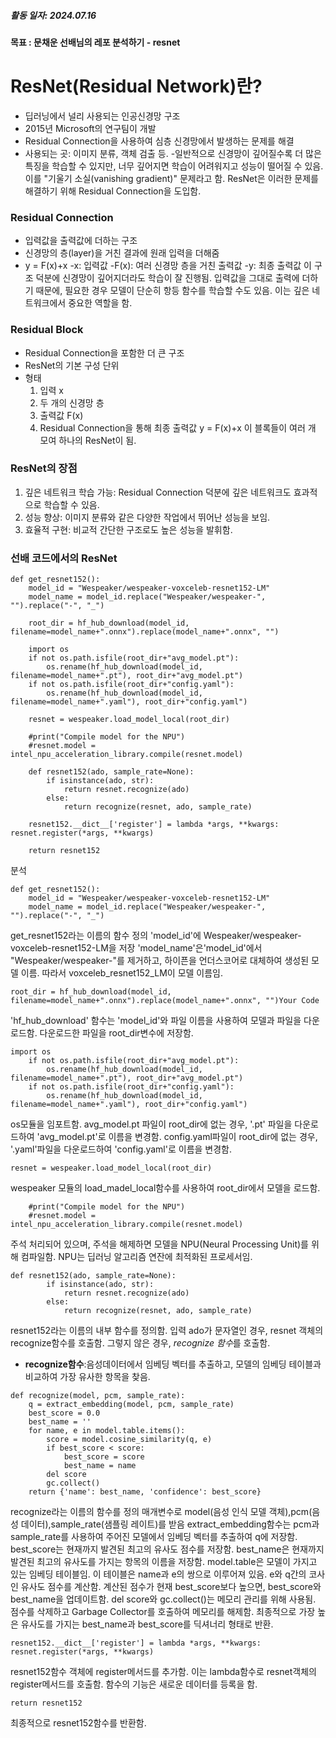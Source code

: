 ##### 활동 일자: 2024.07.16
#### 목표 : 문채운 선배님의 레포 분석하기 - resnet

# ResNet(Residual Network)란?
- 딥러닝에서 널리 사용되는 인공신경망 구조
- 2015년 Microsoft의 연구팀이 개발
- Residual Connection을 사용하여 심층 신경망에서 발생하는 문제를 해결
- 사용되는 곳: 이미지 분류, 객체 검출 등.
-일반적으로 신경망이 깊어질수록 더 많은 특징을 학습할 수 있지만, 너무 깊어지면 학습이 어려워지고 성능이 떨어질 수 있음. 이를 "기울기 소실(vanishing gradient)" 문제라고 함. ResNet은 이러한 문제를 해결하기 위해 Residual Connection을 도입함.

### Residual Connection
- 입력값을 출력값에 더하는 구조
- 신경망의 층(layer)을 거친 결과에 원래 입력을 더해줌
- y = F(x)+x
	-x: 입력값
	-F(x): 여러 신경망 층을 거친 출력값
	-y: 최종 출력값
	이 구조 덕분에 신경망이 깊어지더라도 학습이 잘 진행됨.
	입력값을 그대로 출력에 더하기 때문에, 필요한 경우 모델이 단순히 항등 함수를 학습할 수도 있음.
	이는 깊은 네트워크에서 중요한 역할을 함.

### Residual Block
- Residual Connection을 포함한 더 큰 구조
- ResNet의 기본 구성 단위
- 형태
	1. 입력 x
	2. 두 개의 신경망 층
	3. 출력값 F(x)
	4. Residual Connection을 통해 최종 출력값 y = F(x)+x
	이 블록들이 여러 개 모여 하나의 ResNet이 됨.

### ResNet의 장점
1. 깊은 네트워크 학습 가능: Residual Connection 덕분에 깊은 네트워크도 효과적으로 학습할 수 있음.
2. 성능 향상: 이미지 분류와 같은 다양한 작업에서 뛰어난 성능을 보임.
3. 효율적 구현: 비교적 간단한 구조로도 높은 성능을 발휘함.

### 선배 코드에서의 ResNet
```
def get_resnet152():
    model_id = "Wespeaker/wespeaker-voxceleb-resnet152-LM"
    model_name = model_id.replace("Wespeaker/wespeaker-", "").replace("-", "_")

    root_dir = hf_hub_download(model_id, filename=model_name+".onnx").replace(model_name+".onnx", "")

    import os
    if not os.path.isfile(root_dir+"avg_model.pt"):
        os.rename(hf_hub_download(model_id, filename=model_name+".pt"), root_dir+"avg_model.pt")
    if not os.path.isfile(root_dir+"config.yaml"):
        os.rename(hf_hub_download(model_id, filename=model_name+".yaml"), root_dir+"config.yaml")

    resnet = wespeaker.load_model_local(root_dir)

    #print("Compile model for the NPU")
    #resnet.model = intel_npu_acceleration_library.compile(resnet.model)

    def resnet152(ado, sample_rate=None):
        if isinstance(ado, str):
            return resnet.recognize(ado)
        else:
            return recognize(resnet, ado, sample_rate)

    resnet152.__dict__['register'] = lambda *args, **kwargs: resnet.register(*args, **kwargs)

    return resnet152
```

분석
```
def get_resnet152():
    model_id = "Wespeaker/wespeaker-voxceleb-resnet152-LM"
    model_name = model_id.replace("Wespeaker/wespeaker-", "").replace("-", "_")
```
get_resnet152라는 이름의 함수 정의
'model_id'에 Wespeaker/wespeaker-voxceleb-resnet152-LM을 저장
'model_name'은'model_id'에서 "Wespeaker/wespeaker-"를 제거하고, 하이픈을 언더스코어로 대체하여 생성된 모델 이름. 따라서 voxceleb_resnet152_LM이 모델 이름임.

```
root_dir = hf_hub_download(model_id, filename=model_name+".onnx").replace(model_name+".onnx", "")Your Code
```
'hf_hub_download' 함수는 'model_id'와 파일 이름을 사용하여 모델과 파일을 다운로드함.
다운로드한 파일을 root_dir변수에 저장함.

```
import os
    if not os.path.isfile(root_dir+"avg_model.pt"):
        os.rename(hf_hub_download(model_id, filename=model_name+".pt"), root_dir+"avg_model.pt")
    if not os.path.isfile(root_dir+"config.yaml"):
        os.rename(hf_hub_download(model_id, filename=model_name+".yaml"), root_dir+"config.yaml")
```
os모듈을 임포트함.
avg_model.pt 파일이 root_dir에 없는 경우, '.pt' 파일을 다운로드하여 'avg_model.pt'로 이름을 변경함.
config.yaml파일이 root_dir에 없는 경우, '.yaml'파일을 다운로드하여 'config.yaml'로 이름을 변경함.

```
resnet = wespeaker.load_model_local(root_dir)
```
wespeaker 모듈의 load_madel_local함수를 사용하여 root_dir에서 모델을 로드함.

```
	#print("Compile model for the NPU")
	#resnet.model = intel_npu_acceleration_library.compile(resnet.model)
```
주석 처리되어 있으며, 주석을 해제하면 모델을 NPU(Neural Processing Unit)를 위해 컴파일함.
NPU는 딥러닝 알고리즘 연잔에 최적화된 프로세서임.


```
def resnet152(ado, sample_rate=None):
        if isinstance(ado, str):
            return resnet.recognize(ado)
        else:
            return recognize(resnet, ado, sample_rate)
```
resnet152라는 이름의 내부 함수를 정의함.
입력 ado가 문자열인 경우, resnet 객체의 recognize함수를 호출함.
그렇지 않은 경우, *recognize 함수*를 호출함.
- **recognize함수**:음성데이터에서 임베딩 벡터를 추출하고, 모델의 임베딩 테이블과 비교하여 가장 유사한 항목을 찾음.
```
def recognize(model, pcm, sample_rate):
    q = extract_embedding(model, pcm, sample_rate)
    best_score = 0.0
    best_name = ''
    for name, e in model.table.items():
        score = model.cosine_similarity(q, e)
        if best_score < score:
            best_score = score
            best_name = name
        del score
        gc.collect()
    return {'name': best_name, 'confidence': best_score}
```
recognize라는 이름의 함수를 정의 매개변수로 model(음성 인식 모델 객체),pcm(음성 데이터),sample_rate(샘플링 레이트)를 받음
extract_embedding함수는 pcm과 sample_rate를 사용하여 주어진 모델에서 임베딩 벡터를 추출하여 q에 저장함.
best_score는 현재까지 발견된 최고의 유사도 점수를 저장함.
best_name은 현재까지 발견된 최고의 유사도를 가지는 항목의 이름을 저장함.
model.table은 모델이 가지고 있는 임베딩 테이블임. 이 테이블은 name과 e의 쌍으로 이루어져 있음.
e와 q간의 코사인 유사도 점수를 계산함.
계산된 점수가 현재 best_score보다 높으면, best_score와 best_name을 업데이트함.
del score와 gc.collect()는 메모리 관리를 위해 사용됨. 점수를 삭제하고 Garbage Collector를 호출하여 메모리를 해제함.
최종적으로 가장 높은 유사도를 가지는 best_name과 best_score를 딕셔너리 형태로 반환.


```
resnet152.__dict__['register'] = lambda *args, **kwargs: resnet.register(*args, **kwargs)
```
resnet152함수 객체에 register메서드를 추가함. 이는 lambda함수로 resnet객체의 register메서드를 호출함. 함수의 기능은 새로운 데이터를 등록을 함.

```
return resnet152
```
최종적으로 resnet152함수를 반환함.